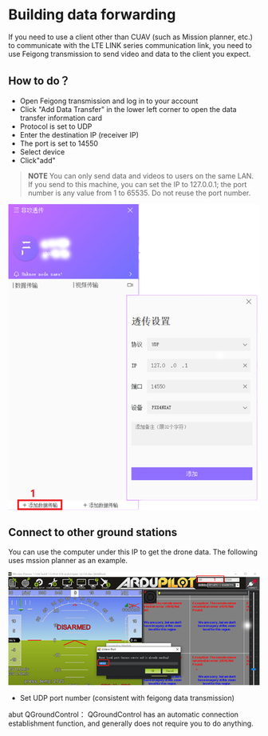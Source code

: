 # Building data forwarding

If you need to use a client other than CUAV (such as Mission planner, etc.) to communicate with the LTE LINK series communication link, you need to use Feigong transmission to send video and data to the client you expect.

## How to do？

- Open Feigong transmission and log in to your account
- Click "Add Data Transfer" in the lower left corner to open the data transfer information card
- Protocol is set to UDP
- Enter the destination IP (receiver IP)
- The port is set to 14550
- Select device
- Click"add"

>**NOTE** You can only send data and videos to users on the same LAN. If you send to this machine, you can set the IP to 127.0.0.1; the port number is any value from 1 to 65535. Do not reuse the port number.

![feigong transmission](../../assets/feigong-transmission/feigong-transmission2.png)

## Connect to other ground stations

You can use the computer under this IP to get the drone data. The following uses mssion planner as an example.

![feigong transmission](../../assets/feigong-transmission/feigong-transmission4.png)

- Set UDP port number (consistent with feigong data transmission)


 abut QGroundControl：
QGroundControl has an automatic connection establishment function, and generally does not require you to do anything.